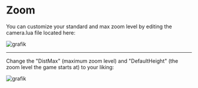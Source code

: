 
# Zoom
You can customize your standard and max zoom level by editing the camera.lua file located here:

![grafik](https://github.com/Nubb3r/PhoenixMod/assets/12478713/d95c003e-0bb7-4bba-ab5a-a25f6c3aac31)

---

Change the "DistMax" (maximum zoom level) and "DefaultHeight" (the zoom level the game starts at) to your liking:

![grafik](https://github.com/Nubb3r/PhoenixMod/assets/12478713/6c5c8a50-b7c2-4c79-819c-410000dfd43d)
